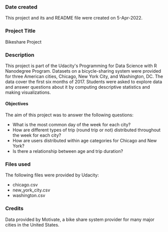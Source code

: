 ### Date created
This project and its and README file were created on 5-Apr-2022.

### Project Title
Bikeshare Project

### Description
This project is part of the Udacity's Programming for Data Science with R Nanodegree Program.
Datasets on a bicycle-sharing system were provided for three American cities, Chicago, New York City, and Washington, DC. The data cover the first six months of 2017. Students were asked to explore data and answer questions about it by computing descriptive statistics and making visualizations.   

#### Objectives
The aim of this project was to answer the following questions:

* What is the most common day of the week for each city?
* How are different types of trip (round trip or not) distributed throughout the week for each city?
* How are users distributed within age categories for Chicago and New York?
* Is there a relationship between age and trip duration?

### Files used
The following files were provided by Udacity:
* chicago.csv
* new_york_city.csv
* washington.csv

### Credits
Data provided by Motivate, a bike share system provider for many major cities in the United States.
